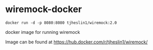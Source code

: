 # wiremock-docker

`docker run -d -p 8080:8080 tjheslin1/wiremock:2.0`

docker image for running wiremock

Image can be found at https://hub.docker.com/r/tjheslin1/wiremock/
